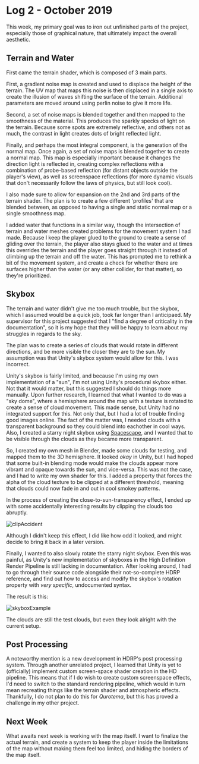 # Log 2 - October 2019

This week, my primary goal was to iron out unfinished parts of the project, especially those of graphical nature, that ultimately impact the overall aesthetic.

## Terrain and Water

First came the terrain shader, which is composed of 3 main parts.

First, a gradient noise map is created and used to displace the height of the terrain. The UV map that maps this noise is then displaced in a single axis to create the illusion of waves shifting the surface of the terrain. Additional parameters are moved around using perlin noise to give it more life.

Second, a set of noise maps is blended together and then mapped to the smoothness of the material. This produces the sparkly specks of light on the terrain. Because some spots are extremely reflective, and others not as much, the contrast in light creates dots of bright reflected light.

Finally, and perhaps the most integral component, is the generation of the normal map. Once again, a set of noise maps is blended together to create a normal map. This map is especially important because it changes the direction light is reflected in, creating complex reflections with a combination of probe-based reflection (for distant objects outside the player's view), as well as screenspace reflections (for more dynamic visuals that don't necessarily follow the laws of physics, but still look cool).

I also made sure to allow for expansion on the 2nd and 3rd parts of the terrain shader. The plan is to create a few different 'profiles' that are blended between, as opposed to having a single and static normal map or a single smoothness map.

I added water that functions in a similar way, though the intersection of terrain and water meshes created problems for the movement system I had made. Because I keep the player glued to the ground to create a sense of gliding over the terrain, the player also stays glued to the water and at times this overrides the terrain and the player goes straight through it instead of climbing up the terrain and off the water. This has prompted me to rethink a bit of the movement system, and create a check for whether there are surfaces higher than the water (or any other collider, for that matter), so they're prioritized.

## Skybox

The terrain and water didn't give me too much trouble, but the skybox, which I assumed would be a quick job, took far longer than I anticipaed. My supervisor for this project suggested that I "find a degree of criticality in the documentation", so it is my hope that they will be happy to learn about my struggles in regards to the sky.

The plan was to create a series of clouds that would rotate in different directions, and be more visible the closer they are to the sun. My assumption was that Unity's skybox system would allow for this. I was incorrect.

Unity's skybox is fairly limited, and because I'm using my own implementation of a "sun", I'm not using Unity's procedural skybox either. Not that it would matter, but this suggested I should do things more manually. Upon further research, I learned that what I wanted to do was a "sky dome", where a hemisphere around the map with a texture is rotated to create a sense of cloud movement. This made sense, but Unity had no integrated support for this. Not only that, but I had a lot of trouble finding good images online. The fact of the matter was, I needed clouds with a transparent background so they could blend into eachother in cool ways. Also, I created a starry night skybox using [Spacescape](https://github.com/petrocket/spacescape), and I wanted that to be visible through the clouds as they became more transparent.

So, I created my own mesh in Blender, made some clouds for testing, and mapped them to the 3D hemisphere. It looked _okay_ in Unity, but I had hoped that some built-in blending mode would make the clouds appear more vibrant and opaque towards the sun, and vice-versa. This was not the case, and I had to write my own shader for this. I added a property that forces the alpha of the cloud texture to be clipped at a different threshold, meaning that clouds could now fade in and out in cool smokey patterns.

In the process of creating the close-to-sun-transparency effect, I ended up with some accidentally interesting results by clipping the clouds too abruptly.

![clipAccident](https://github.com/v-exec/Qurotema/tree/master/documentation/new.clipAccident.png)

Although I didn't keep this effect, I did like how odd it looked, and might decide to bring it back in a later version.

Finally, I wanted to also slowly rotate the starry night skybox. Even this was painful, as Unity's new implementation of skyboxes in the High Definition Render Pipeline is still lacking in documentation. After looking around, I had to go through their source code alongside their not-so-complete HDRP reference, and find out how to access and modify the skybox's rotation property with _very specific_, undocumented syntax.

The result is this:

![skyboxExample](https://github.com/v-exec/Qurotema/tree/master/documentation/new.skyboxExample.png)

The clouds are still the test clouds, but even they look alright with the current setup.

## Post Processing

A noteworthy mention is a new development in HDRP's post processing system. Through another unrelated project, I learned that Unity is yet to (officially) implement custom screen-space shader creation in the HD pipeline. This means that if I do wish to create custom screenspace effects, I'd need to switch to the standard rendering pipeline, which would in turn mean recreating things like the terrain shader and atmospheric effects. Thankfully, I do not plan to do this for _Qurotema_, but this has proved a challenge in my other project.

## Next Week

What awaits next week is working with the map itself. I want to finalize the actual terrain, and create a system to keep the player inside the limitations of the map without making them feel too limited, and hiding the borders of the map itself.